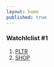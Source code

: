 ```yaml
---
layout: home
published: true
---
```

### Watchlclist #1
1. [PLTR](./tickers/$PLTR.html)
1. [SHOP](./tickers/$SHOP.html)




